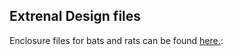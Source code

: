 
## Extrenal Design files

Enclosure files for bats and rats can be found [here.](https://github.com/WALIII/ImBat/tree/master/3d_files/Miniscope_Enclosure):

